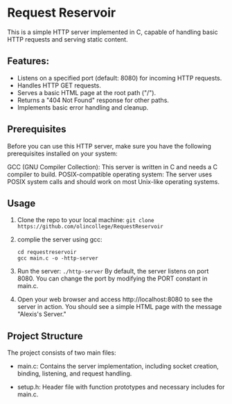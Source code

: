 # Request Reservoir


This is a simple HTTP server implemented in C, capable of handling basic HTTP requests and serving static content.

## Features:
- Listens on a specified port (default: 8080) for incoming HTTP requests.
- Handles HTTP GET requests.
- Serves a basic HTML page at the root path ("/").
- Returns a "404 Not Found" response for other paths.
- Implements basic error handling and cleanup.

## Prerequisites
Before you can use this HTTP server, make sure you have the following prerequisites installed on your system:

GCC (GNU Compiler Collection): This server is written in C and needs a C compiler to build.
POSIX-compatible operating system: The server uses POSIX system calls and should work on most Unix-like operating systems.

## Usage
1. Clone the repo to your local machine:
   ```git clone https://github.com/olincollege/RequestReservoir```
2. complie the server using gcc:
   
    ```
    cd requestreservoir
    gcc main.c -o -http-server
    ```
3. Run the server:
   ```./http-server```
   By default, the server listens on port 8080. You can change the port by modifying the PORT constant in main.c.

4. Open your web browser and access http://localhost:8080 to see the server in action. You should see a simple HTML page with the message "Alexis's Server."

## Project Structure
The project consists of two main files:

- main.c: Contains the server implementation, including socket creation, binding, listening, and request handling.


- setup.h: Header file with function prototypes and necessary includes for main.c.